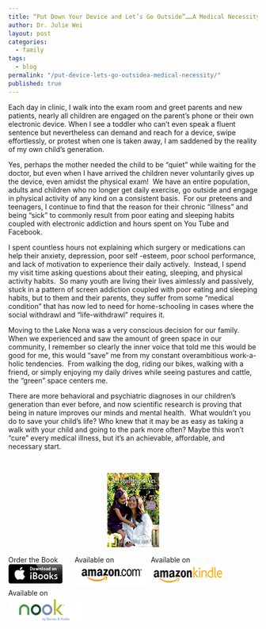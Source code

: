 ```yaml
---
title: “Put Down Your Device and Let’s Go Outside”……A Medical Necessity
author: Dr. Julie Wei
layout: post
categories: 
  - family
tags: 
  - blog
permalink: "/put-device-lets-go-outsidea-medical-necessity/"
published: true
---
```


Each day in clinic, I walk into the exam room and greet parents and new patients, nearly all children are engaged on the parent’s phone or their own electronic device. When I see a toddler who can’t even speak a fluent sentence but nevertheless can demand and reach for a device, swipe effortlessly, or protest when one is taken away, I am saddened by the reality of my own child’s generation.

Yes, perhaps the mother needed the child to be “quiet” while waiting for the doctor, but even when I have arrived the children never voluntarily gives up the device, even amidst the physical exam!  We have an entire population, adults and children who no longer get daily exercise, go outside and engage in physical activity of any kind on a consistent basis.  For our preteens and teenagers, I continue to find that the reason for their chronic “illness” and being “sick” to commonly result from poor eating and sleeping habits coupled with electronic addiction and hours spent on You Tube and Facebook.

I spent countless hours not explaining which surgery or medications can help their anxiety, depression, poor self -esteem, poor school performance, and lack of motivation to experience their daily actively.  Instead, I spend my visit time asking questions about their eating, sleeping, and physical activity habits.  So many youth are living their lives aimlessly and passively, stuck in a pattern of screen addiction coupled with poor eating and sleeping habits, but to them and their parents, they suffer from some “medical condition” that has now led to need for home-schooling in cases where the social withdrawl and “life-withdrawl” requires it.

Moving to the Lake Nona was a very conscious decision for our family. When we experienced and saw the amount of green space in our community, I remember so clearly the inner voice that told me this would be good for me, this would “save” me from my constant overambitious work-a-holic tendencies.  From walking the dog, riding our bikes, walking with a friend, or simply enjoying my daily drives while seeing pastures and cattle, the “green” space centers me.

There are more behavioral and psychiatric diagnoses in our children’s generation than ever before, and now scientific research is proving that being in nature improves our minds and mental health.  What wouldn’t you do to save your child’s life? Who knew that it may be as easy as taking a walk with your child and going to the park more often? Maybe this won’t “cure” every medical illness, but it’s an achievable, affordable, and necessary start.

&nbsp;

<span style="width:105px;display:table;margin:0 auto;"><a href="the-book/"><img src="/wp-content/uploads/2014/04/AHealthierWei_cover_150.png" /></a></span>

<p style="height:80px">
  <span style="width:130px;display:inline-block;vertical-align:top;"> Order the Book <a href="https://itunes.apple.com/us/book/a-healthier-wei/id806784060?ls=1&mt=11#" target="_blank" > <img class="size-full wp-image-944" alt="Apple iBooks" title="Apple iBooks" src="/wp-content/uploads/2014/02/Download_on_iBooks_Badge_US-UK_110x40_090513.png" width="110" height="40" /></a> </span> <span style="width:150px;display:inline-block;vertical-align:top;">Available on <a href="http://amzn.to/1fSNqeb" target="_blank" > <img class="size-full wp-image-945" alt="Amazon.com" title="Amazon.com" src="/wp-content/uploads/2014/02/amazon_com_logo_160.jpg" width="160" height="47" /> </a> </span> <span  style="width:150px;display:inline-block;vertical-align:top;">Available on <a href="http://amzn.to/1eHEfNl" target="_blank" > <img class="size-full wp-image-946" alt="Amazon Kindle" title="Amazon Kindle" src="/wp-content/uploads/2014/02/kindle_logo_160.jpg" width="160" height="43" /> </a> </span> <span style="width:150px;display:inline-block;vertical-align:top;">Available on <a href="http://www.barnesandnoble.com/w/a-healthier-wei-julie-wei/1118260302?ean=2940148244592&itm=1&usri=2940148244592" target="_blank" > <img class="size-full wp-image-947" alt="Nook" title="Nook" src="/wp-content/uploads/2014/02/nook_logo_160.png" width="160" height="52" /></a> </span>
</p>


 [1]: the-book
